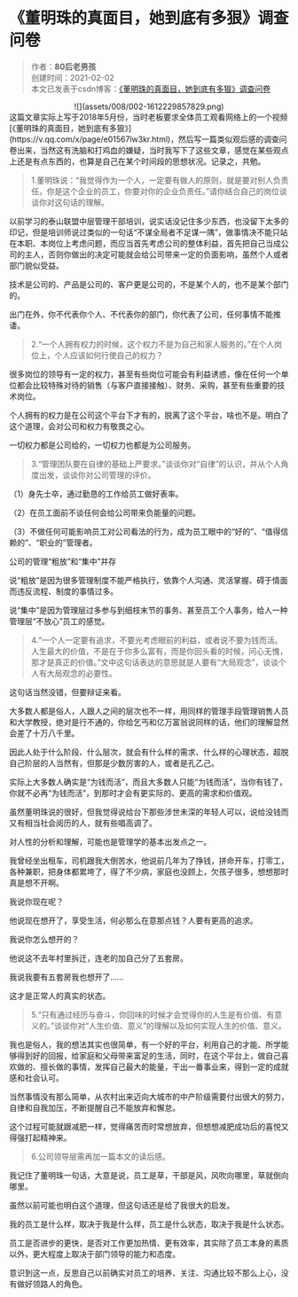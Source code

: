 # 《董明珠的真面目，她到底有多狠》调查问卷

>作者：**80后老男孩**  
>创建时间：2021-02-02  
>本文已发表于csdn博客：[《董明珠的真面目，她到底有多狠》调查问卷](https://blog.csdn.net/weixin_41034400/article/details/113537139)

<div align=center>![](assets/008/002-1612229857829.png)
<div align=left>
这篇文章实际上写于2018年5月份，当时老板要求全体员工观看网络上的一个视频[《董明珠的真面目，她到底有多狠》](https://v.qq.com/x/page/e01567lw3kr.html)，然后写一篇类似观后感的调查问卷出来，当然这有洗脑和打鸡血的嫌疑，当时我写下了这些文章，感觉在某些观点上还是有点东西的，也算是自己在某个时间段的思想状况。记录之，共勉。

> 1.董明珠说：“我觉得作为一个人，一定要有做人的原则，就是要对别人负责任，你是这个企业的员工，你要对你的企业负责任。”请你结合自己的岗位谈谈你对这句话的理解。

以前学习的泰山联盟中层管理干部培训，说实话没记住多少东西，也没留下太多的印记，但是培训师说过类似的一句话“不谋全局者不足谋一隅”，做事情决不能只站在本职、本岗位上考虑问题，而应当首先考虑公司的整体利益，首先把自己当成公司的主人，否则你做出的决定可能就会给公司带来一定的负面影响，虽然个人或者部门貌似受益。

技术是公司的、产品是公司的、客户更是公司的，不是某个人的，也不是某个部门的。

出门在外，你不代表你个人、不代表你的部门，你代表了公司，任何事情不能推诿。

> 2.“一个人拥有权力的时候，这个权力不是为自己和家人服务的。”在个人岗位上，个人应该如何行使自己的权力？

很多岗位的领导有一定的权力，甚至有些岗位可能会有利益诱惑，像在任何一个单位都会比较特殊对待的销售（与客户直接接触）、财务、采购，甚至有些重要的技术岗位。

个人拥有的权力是在公司这个平台下才有的，脱离了这个平台，啥也不是。明白了这个道理，会对公司和权力有敬畏之心。

一切权力都是公司给的，一切权力也都是为公司服务。

> 3.“管理团队要在自律的基础上严要求。”谈谈你对“自律”的认识，并从个人角度出发，谈谈你对公司管理的评价。

（1）身先士卒，通过勤恳的工作给员工做好表率。

（2）在员工面前不谈任何会给公司带来负能量的问题。

（3）不做任何可能影响员工对公司看法的行为，成为员工眼中的“好的”、“值得信赖的”、“职业的”管理者。

公司的管理“粗放”和“集中”并存

说“粗放”是因为很多管理制度不能严格执行，依靠个人沟通、灵活掌握、碍于情面而违反流程、制度的事情过多。

  说“集中”是因为管理层过多参与到细枝末节的事务、甚至员工个人事务，给人一种管理层“不放心”员工的感觉。

> 4.“一个人一定要有追求，不要光考虑眼前的利益，或者说不要为钱而活。人生最大的价值，不是在于你多么富有，而是你回头看的时候，问心无愧，那才是真正的价值。”文中这句话表达的意思就是人要有“大局观念”，谈谈个人有大局观念的必要性。

这句话当然没错，但要辩证来看。

大多数人都是俗人，人跟人之间的层次也不一样，用同样的管理手段管理销售人员和大学教授，绝对是行不通的，你给乞丐和亿万富翁说同样的话，他们的理解显然会差了十万八千里。

因此人处于什么阶段、什么层次，就会有什么样的需求、什么样的心理状态，超脱自己阶层的人当然有，但那是少数厉害的人，或者是孔乙己。

实际上大多数人确实是“为钱而活”，而且大多数人只能“为钱而活”，当你有钱了，你就不必再“为钱而活”，到那时才会有更实际的、更高的需求和价值观。

虽然董明珠说的很好，但我觉得说给台下那些涉世未深的年轻人可以，说给没钱而又有相当社会阅历的人，就有些唱高调了。

对人性的分析和理解，可能也是管理学的基本出发点之一。

我曾经坐出租车，司机跟我大倒苦水，他说前几年为了挣钱，拼命开车，打零工，各种兼职，把身体都累垮了，得了不少病，家庭也没顾上，欠孩子很多，想想那时真是想不开啊。

我说你现在呢？

他说现在想开了，享受生活，何必那么在意那点钱？人要有更高的追求。

我说你怎么想开的？

他说这不去年村里拆迁，连老的加自己分了五套房。

我说我要有五套房我也想开了……

这才是正常人的真实的状态。

> 5.“只有通过经历与奋斗，你回味的时候才会觉得你的人生是有价值、有意义的。”谈谈你对“人生价值、意义”的理解以及如何实现人生的价值、意义。

我也是俗人，我的想法其实也很简单，有一个好的平台，利用自己的才能、所学能够得到好的回报，给家庭和父母带来富足的生活，同时，在这个平台上，做自己喜欢做的、擅长做的事情，发挥自己最大的能量，干出一番事业来，得到一定的成就感和社会认可。

当然事情没有那么简单，从农村出来迈向大城市的中产阶级需要付出很大的努力，自律和自我加压，不断提醒自己不能放弃和懈怠。

这个过程可能就跟减肥一样，觉得痛苦而时常想放弃，但想想减肥成功后的喜悦又得强打起精神来。

> 6.公司领导层需再加一篇本文的读后感。

我记住了董明珠一句话，大意是说，员工是草，干部是风，风吹向哪里，草就倒向哪里。

虽然以前可能也明白这个道理，但这句话还是给了我很大的启发。

我的员工是什么样，取决于我是什么样，员工是什么状态，取决于我是什么状态。

员工是否进步的更快，是否对工作更加热情、更有效率，其实除了员工本身的素质以外，更大程度上取决于部门领导的能力和态度。

意识到这一点，反思自己以前确实对员工的培养、关注、沟通比较不那么上心，没有做好领路人的角色。